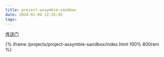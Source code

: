 ```yaml
---
title: project-assymble-sandbox
date: 2024-01-04 22:35:35
tags:
---
```


[传送门](/projects/project-assymble-sandbox/index.html)

{% iframe /projects/project-assymble-sandbox/index.html 100% 800rem %}
